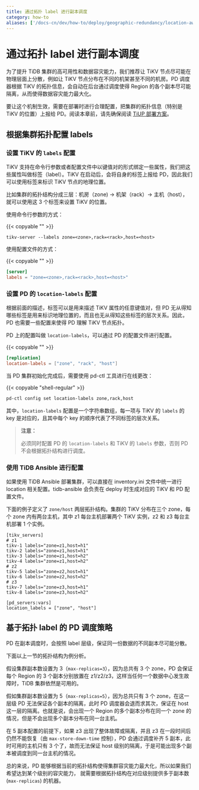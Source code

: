 ```yaml
---
title: 通过拓扑 label 进行副本调度
category: how-to
aliases: ['/docs-cn/dev/how-to/deploy/geographic-redundancy/location-awareness/','/docs-cn/dev/location-awareness/']
---
```


# 通过拓扑 label 进行副本调度

为了提升 TiDB 集群的高可用性和数据容灾能力，我们推荐让 TiKV 节点尽可能在物理层面上分散，例如让 TiKV 节点分布在不同的机架甚至不同的机房。PD 调度器根据 TiKV 的拓扑信息，会自动在后台通过调度使得 Region 的各个副本尽可能隔离，从而使得数据容灾能力最大化。

要让这个机制生效，需要在部署时进行合理配置，把集群的拓扑信息（特别是 TiKV 的位置）上报给 PD。阅读本章前，请先确保阅读 [TiUP 部署方案](/production-deployment-using-tiup.md)。

## 根据集群拓扑配置 labels

### 设置 TiKV 的 `labels` 配置

TiKV 支持在命令行参数或者配置文件中以键值对的形式绑定一些属性，我们把这些属性叫做标签（label）。TiKV 在启动后，会将自身的标签上报给 PD，因此我们可以使用标签来标识 TiKV 节点的地理位置。

比如集群的拓扑结构分成三层：机房（zone) -> 机架（rack）-> 主机（host），就可以使用这 3 个标签来设置 TiKV 的位置。

使用命令行参数的方式：

{{< copyable "" >}}

```
tikv-server --labels zone=<zone>,rack=<rack>,host=<host>
```

使用配置文件的方式：

{{< copyable "" >}}

```toml
[server]
labels = "zone=<zone>,rack=<rack>,host=<host>"
```

### 设置 PD 的 `location-labels` 配置

根据前面的描述，标签可以是用来描述 TiKV 属性的任意键值对，但 PD 无从得知哪些标签是用来标识地理位置的，而且也无从得知这些标签的层次关系。因此，PD 也需要一些配置来使得 PD 理解 TiKV 节点拓扑。

PD 上的配置叫做 `location-labels`，可以通过 PD 的配置文件进行配置。

{{< copyable "" >}}

```toml
[replication]
location-labels = ["zone", "rack", "host"]
```

当 PD 集群初始化完成后，需要使用 pd-ctl 工具进行在线更改：

{{< copyable "shell-regular" >}}

```bash
pd-ctl config set location-labels zone,rack,host
```

其中，`location-labels` 配置是一个字符串数组，每一项与 TiKV 的 `labels` 的 key 是对应的，且其中每个 key 的顺序代表了不同标签的层次关系。

> **注意：**
>
> 必须同时配置 PD 的 `location-labels` 和 TiKV 的 `labels` 参数，否则 PD 不会根据拓扑结构进行调度。

### 使用 TiDB Ansible 进行配置

如果使用 TiDB Ansible 部署集群，可以直接在 inventory.ini 文件中统一进行 location 相关配置。tidb-ansible 会负责在 deploy 时生成对应的 TiKV 和 PD 配置文件。

下面的例子定义了 `zone/host` 两层拓扑结构。集群的 TiKV 分布在三个 zone，每个 zone 内有两台主机，其中 z1 每台主机部署两个 TiKV 实例，z2 和 z3 每台主机部署 1 个实例。

```
[tikv_servers]
# z1
tikv-1 labels="zone=z1,host=h1"
tikv-2 labels="zone=z1,host=h1"
tikv-3 labels="zone=z1,host=h2"
tikv-4 labels="zone=z1,host=h2"
# z2
tikv-5 labels="zone=z2,host=h1"
tikv-6 labels="zone=z2,host=h2"
# z3
tikv-7 labels="zone=z3,host=h1"
tikv-8 labels="zone=z3,host=h2"

[pd_servers:vars]
location_labels = ["zone", "host"]
```

## 基于拓扑 label 的 PD 调度策略

PD 在副本调度时，会按照 label 层级，保证同一份数据的不同副本尽可能分散。

下面以上一节的拓扑结构为例分析。

假设集群副本数设置为 3（`max-replicas=3`），因为总共有 3 个 zone，PD 会保证每个 Region 的 3 个副本分别放置在 z1/z2/z3，这样当任何一个数据中心发生故障时，TiDB 集群依然是可用的。

假如集群副本数设置为 5（`max-replicas=5`），因为总共只有 3 个 zone，在这一层级 PD 无法保证各个副本的隔离，此时 PD 调度器会退而求其次，保证在 host 这一层的隔离。也就是说，会出现一个 Region 的多个副本分布在同一个 zone 的情况，但是不会出现多个副本分布在同一台主机。

在 5 副本配置的前提下，如果 z3 出现了整体故障或隔离，并且 z3 在一段时间后仍然不能恢复（由 `max-store-down-time` 控制），PD 会通过调度补齐 5 副本，此时可用的主机只有 3 个了，故而无法保证 host 级别的隔离，于是可能出现多个副本被调度到同一台主机的情况。

总的来说，PD 能够根据当前的拓扑结构使得集群容灾能力最大化，所以如果我们希望达到某个级别的容灾能力，
就需要根据拓扑结构在对应级别提供多于副本数 (`max-replicas`) 的机器。
